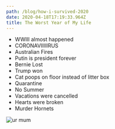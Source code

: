 ```yaml
---
path: /blog/how-i-survived-2020
date: 2020-04-18T17:19:33.964Z
title: The Worst Year of My Life
---
```

* WWIII almost happened
* CORONAVIIIIIRUS
* Australian Fires
* Putin is president forever
* Bernie Lost
* Trump won
* Cat poops on floor instead of litter box
* Quarantine
* No Summer
* Vacations were cancelled
* Hearts were broken
* Murder Hornets

![ur mum](/uploads/donkey.png "DONKEAH")